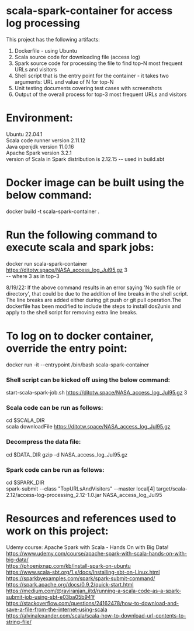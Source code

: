 # scala-spark-container for access log processing
This project has the following artifacts:
1. Dockerfile - using Ubuntu
2. Scala source code for downloading file (access log)
3. Spark source code for processing the file to find top-N most frequent URLs and visitors
4. Shell script that is the entry point for the container - it takes two arguments: URL and value of N for top-N
5. Unit testing documents covering test cases with screenshots
6. Output of the overall process for top-3 most frequent URLs and visitors


# Environment:
Ubuntu 22.04.1  
Scala code runner version 2.11.12  
Java openjdk version 11.0.16  
Apache Spark version 3.2.1  
version of Scala in Spark distribution is 2.12.15 -- used in build.sbt


# Docker image can be built using the below command:
docker build -t scala-spark-container .

# Run the following command to execute scala and spark jobs:
docker run scala-spark-container https://ditotw.space/NASA_access_log_Jul95.gz 3  
-- where 3 as in top-3  
  
8/19/22: If the above command results in an error saying 'No such file or directory', that could be due to the addition of line breaks in the shell script. The line breaks are added either during git push or git pull operation.The dockerfile has been modified to include the steps to install dos2unix and apply to the shell script for removing extra line breaks.  


# To log on to docker container, override the entry point:
docker run -it --entrypoint /bin/bash scala-spark-container  
### Shell script can be kicked off using the below command:  
start-scala-spark-job.sh https://ditotw.space/NASA_access_log_Jul95.gz 3  
  
### Scala code can be run as follows:  
cd $SCALA_DIR  
scala downloadFile https://ditotw.space/NASA_access_log_Jul95.gz  

### Decompress the data file:  
cd $DATA_DIR
gzip -d NASA_access_log_Jul95.gz  

### Spark code can be run as follows:  
cd $SPARK_DIR  
spark-submit --class "TopURLsAndVisitors" --master local[4] target/scala-2.12/access-log-processing_2.12-1.0.jar NASA_access_log_Jul95    

# Resources and references used to work on this project:
Udemy course: Apache Spark with Scala - Hands On with Big Data!  
https://www.udemy.com/course/apache-spark-with-scala-hands-on-with-big-data/  
https://phoenixnap.com/kb/install-spark-on-ubuntu  
https://www.scala-sbt.org/1.x/docs/Installing-sbt-on-Linux.html  
https://sparkbyexamples.com/spark/spark-submit-command/  
https://spark.apache.org/docs/0.9.2/quick-start.html  
https://medium.com/@raviranjan_iitd/running-a-scala-code-as-a-spark-submit-job-using-sbt-e03ba05b941f  
https://stackoverflow.com/questions/24162478/how-to-download-and-save-a-file-from-the-internet-using-scala  
https://alvinalexander.com/scala/scala-how-to-download-url-contents-to-string-file/  
